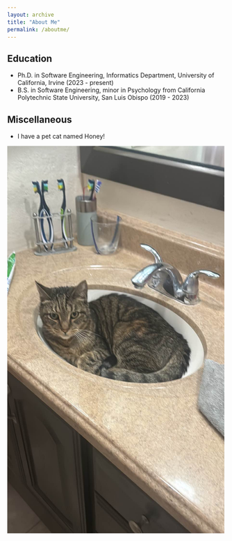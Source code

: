```yaml
---
layout: archive
title: "About Me"
permalink: /aboutme/
---
```

## Education
* Ph.D. in Software Engineering, Informatics Department, University of California, Irvine (2023 - present)
* B.S. in Software Engineering, minor in Psychology from California Polytechnic State University, San Luis Obispo (2019 - 2023)


## Miscellaneous
* I have a pet cat named Honey!
<img src="/images/honey-sink-wisdom.jpg" alt="Wisdom of the sink." width="500px"/>